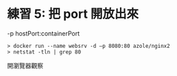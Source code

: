 # 練習 5: 把 port 開放出來

-p hostPort:containerPort

```
> docker run --name websrv -d –p 8080:80 azole/nginx2
> netstat -tln | grep 80
```
開瀏覽器觀察